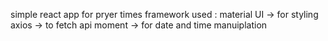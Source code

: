 simple react app for pryer times 
framework used : 
    material UI -> for styling
    axios -> to fetch api
    moment -> for date and time manuiplation


